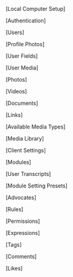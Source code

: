 
[Local Computer Setup]

[Authentication]

[Users]

[Profile Photos]

[User Fields]

[User Media]

[Photos]

[Videos]

[Documents]

[Links]

[Available Media Types]

[Media Library]

[Client Settings]

[Modules]

[User Transcripts]

[Module Setting Presets]

[Advocates]

[Rules]

[Permissions]

[Expressions]

[Tags]

[Comments]

[Likes]
